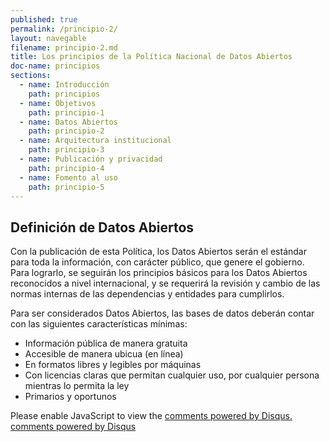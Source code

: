 ```yaml
---
published: true
permalink: /principio-2/
layout: navegable
filename: principio-2.md
title: Los principios de la Política Nacional de Datos Abiertos
doc-name: principios
sections:
  - name: Introducción
    path: principios
  - name: Objetivos
    path: principio-1
  - name: Datos Abiertos
    path: principio-2
  - name: Arquitectura institucional
    path: principio-3
  - name: Publicación y privacidad
    path: principio-4
  - name: Fomento al uso
    path: principio-5
---
```


## Definición de Datos Abiertos

Con la publicación de esta Política, los Datos Abiertos serán el estándar para toda la información, con carácter público, que genere el gobierno. Para lograrlo, se seguirán los principios básicos para los Datos Abiertos reconocidos a nivel internacional, y se requerirá la revisión y cambio de las normas internas de las dependencias y entidades para cumplirlos.

Para ser considerados Datos Abiertos, las bases de datos deberán contar con las siguientes características mínimas:

* Información pública de manera gratuita
* Accesible de manera ubicua (en línea)
* En formatos libres y legibles por máquinas
* Con licencias claras que permitan cualquier uso, por cualquier persona mientras lo permita la ley
* Primarios y oportunos


<div id="disqus_thread"></div>
<script type="text/javascript">
/* * * CONFIGURATION VARIABLES: EDIT BEFORE PASTING INTO YOUR WEBPAGE * * */
var disqus_shortname = 'mexicoabierto'; // required: replace example with your forum shortname
var disqus_identifier = 'principio-2';
var disqus_title = 'Definición';
var disqus_url = 'http://mexico-abierto.github.io/iniciativa-datos-abiertos/principio-2';
/* * * DON'T EDIT BELOW THIS LINE * * */
(function() {
var dsq = document.createElement('script'); dsq.type = 'text/javascript'; dsq.async = true;
dsq.src = '//' + disqus_shortname + '.disqus.com/embed.js';
(document.getElementsByTagName('head')[0] || document.getElementsByTagName('body')[0]).appendChild(dsq);
})();
</script>
<noscript>Please enable JavaScript to view the <a href="http://disqus.com/?ref_noscript">comments powered by Disqus.</a></noscript>
<a href="http://disqus.com" class="dsq-brlink">comments powered by <span class="logo-disqus">Disqus</span></a>

